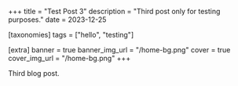 +++
title = "Test Post 3"
description = "Third post only for testing purposes."
date = 2023-12-25

[taxonomies]
tags = ["hello", "testing"]

[extra]
banner = true
banner_img_url = "/home-bg.png"
cover = true
cover_img_url = "/home-bg.png"
+++

Third blog post.
